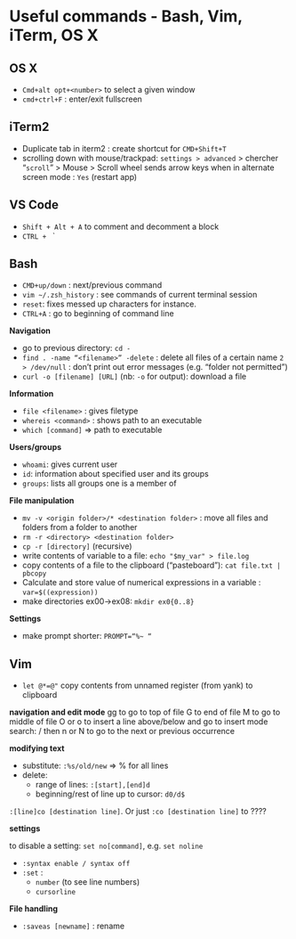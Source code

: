 # Useful commands - Bash, Vim, iTerm, OS X

## OS X
- `Cmd+alt opt+<number>` to select a given window
- `cmd+ctrl+F` : enter/exit fullscreen

## iTerm2
- Duplicate tab in iterm2 : create shortcut for `CMD+Shift+T`
- scrolling down with mouse/trackpad: `settings > advanced` > chercher “`scroll`” > Mouse > Scroll wheel sends arrow keys when in alternate screen mode : `Yes` (restart app)

## VS Code
- `Shift + Alt + A` to comment and decomment a block
- `CTRL + ` `

## Bash
- `CMD+up/down` : next/previous command
- `vim ~/.zsh_history` : see commands of current terminal session
- `reset`: fixes messed up characters for instance.
- `CTRL+A` : go to beginning of command line

**Navigation**
- go to previous directory: `cd -`
- `find . -name “<filename>” -delete` : delete all files of a certain name
						`2 > /dev/null` : don’t print out error messages (e.g. “folder not permitted”)
- `curl -o [filename] [URL]` (nb: `-o` for output): download a file

**Information**
- `file <filename>` : gives filetype
- `whereis <command>` : shows path to an executable
- `which [command]` => path to executable

**Users/groups**
- `whoami`: gives current user
- `id`: information about specified user and its groups
- `groups`: lists all groups one is a member of

**File manipulation**
- `mv -v <origin folder>/* <destination folder>` : move all files and folders from a folder to another
- `rm -r <directory> <destination folder>`
- `cp -r [directory]` (recursive)
- write contents of variable to a file: `echo "$my_var" > file.log`
- copy contents of a file to the clipboard (“pasteboard”): `cat file.txt | pbcopy`
- Calculate and store value of numerical expressions in a variable : `var=$((expression))`
- make directories ex00->ex08: `mkdir ex0{0..8}`

**Settings**
- make prompt shorter: `PROMPT=“%~ “`

## Vim
- `let @*=@"` copy contents from unnamed register (from yank) to clipboard

**navigation and edit mode**
gg to go to top of file
G to end of file
M to go to middle of file
O or o to insert a line above/below and go to insert mode
search: / then n or N to go to the next or previous occurrence

**modifying text**
- substitute: `:%s/old/new` => % for all lines
- delete:
	- range of lines: `:[start],[end]d`
	- beginning/rest of line up to cursor: `d0/d$`

`:[line]co [destination line]`. Or just `:co [destination line]` to  ????


**settings**

to disable a setting: `set no[command]`, e.g. `set noline`
- `:syntax enable / syntax off`
- `:set` :
	- `number` (to see line numbers)
	- `cursorline`

**File handling**
- `:saveas [newname]` : rename
